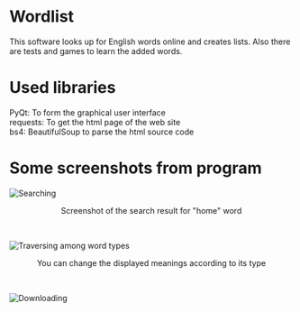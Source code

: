 # Wordlist
This software looks up for English words online and creates lists. Also there are tests and games to learn the added words.

# Used libraries
PyQt: To form the graphical user interface<br/>
requests: To get the html page of the web site<br/>
bs4: BeautifulSoup to parse the html source code
# Some screenshots from program

![Searching](https://i.ibb.co/f8W10MD/ss1.png)
<p align="center">
Screenshot of the search result for "home" word
<p/>
<br/>

![Traversing among word types](https://i.ibb.co/n1BhVW6/ss2.png)
<p align="center">
You can change the displayed meanings according to its type 
<p/>
<br/>


![Downloading](https://i.ibb.co/fd02jh2/ss3.png)
